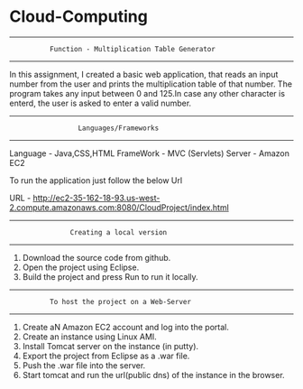 # Cloud-Computing
-------------------------------------------------------------------
              Function - Multiplication Table Generator
-------------------------------------------------------------------

In this assignment, I created a basic web application, that reads an input number from the user and prints the multiplication table of that number. The program takes any input between 0 and 125.In case any other character is enterd, the user is asked to enter a valid number.

-------------------------------------------------------------------
               	     Languages/Frameworks
-------------------------------------------------------------------

Language - Java,CSS,HTML
FrameWork - MVC (Servlets)
Server - Amazon EC2

To run the application just follow the below Url

URL - http://ec2-35-162-18-93.us-west-2.compute.amazonaws.com:8080/CloudProject/index.html

-------------------------------------------------------------------
              	   Creating a local version
-------------------------------------------------------------------

1. Download the source code from github.
2. Open the project using Eclipse.
3. Build the project and press Run to run it locally.

-------------------------------------------------------------------
              To host the project on a Web-Server
-------------------------------------------------------------------

1. Create aN Amazon EC2 account and log into the portal.
2. Create an instance using Linux AMI.
3. Install Tomcat server on the instance (in putty).
4. Export the project from Eclipse as a .war file.
5. Push the .war file into the server.
6. Start tomcat and run the url(public dns) of the instance in the browser.

